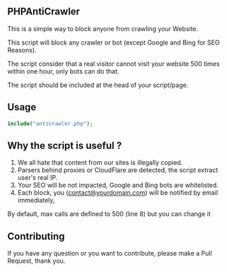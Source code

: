 ## PHPAntiCrawler
This is a simple way to block anyone from crawling your Website.

This script will block any crawler or bot (except Google and Bing for SEO Reasons).

The script consider that a real visitor cannot visit your website 500 times within one hour, only bots can do that.

The script should be included at the head of your script/page.

## Usage

```php
include("anticrawler.php");
```

## Why the script is useful ?
1) We all hate that content from our sites is illegally copied.
2) Parsers behind proxies or CloudFlare are detected, the script extract user's real IP.
3) Your SEO will be not impacted, Google and Bing bots are whitelisted.
4) Each block, you (contact@yourdomain.com) will be notified by email immediately, 

By default, max calls are defined to 500 (line 8)  but you can change it 

## Contributing
If you have any question or you want to contribute, please make a Pull Request, thank you.
